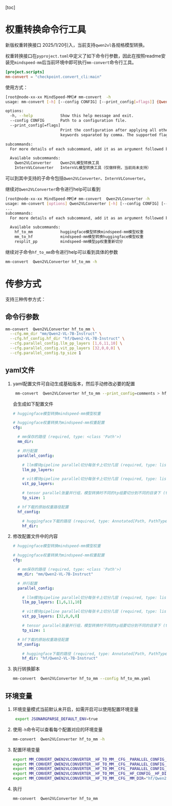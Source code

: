 [toc]

# 权重转换命令行工具
 
新版权重转换接口 2025/1/20引入，当前支持`qwen2vl`各规格模型转换。

权重转换接口在`pyproject.toml`中定义了如下命令行参数，因此在按照readme安装完`mindspeed-mm`后当前环境中即可执行`mm-convert`命令行工具。

```toml
[project.scripts]
mm-convert = "checkpoint.convert_cli:main"
```

使用方式：

```bash
[root@node-xx-xx MindSpeed-MM]# mm-convert  -h
usage: mm-convert [-h] [--config CONFIG] [--print_config[=flags]] {Qwen2VLConverter,InternVLConverter} ...

options:
  -h, --help            Show this help message and exit.
  --config CONFIG       Path to a configuration file.
  --print_config[=flags]
                        Print the configuration after applying all other arguments and exit. The optional flags customizes the output and are one or more
                        keywords separated by comma. The supported flags are: comments, skip_default, skip_null.

subcommands:
  For more details of each subcommand, add it as an argument followed by --help.

  Available subcommands:
    Qwen2VLConverter    Qwen2VL模型转换工具
    InternVLConverter   InternVL模型转换工具（仅做样例，当前尚未支持）

```

可以到其中支持的子命令包括`Qwen2VLConverter`、`InternVLConverter`。

继续对`Qwen2VLConverter`命令进行help可以看到 

```bash
[root@node-xx-xx MindSpeed-MM]# mm-convert  Qwen2VLConverter -h
usage: mm-convert [options] Qwen2VLConverter [-h] [--config CONFIG] [--print_config[=flags]] {hf_to_mm,mm_to_hf,resplit_pp} ...
...
subcommands:
  For more details of each subcommand, add it as an argument followed by --help.

  Available subcommands:
    hf_to_mm            huggingface模型转换mindspeed-mm模型权重
    mm_to_hf            mindspeed-mm模型转换huggingface模型权重
    resplit_pp          mindspeed-mm模型pp权重重新切分

```

继续对子命令`hf_to_mm`命令进行help可以看到具体的参数

```bash
mm-convert  Qwen2VLConverter hf_to_mm -h
```

# 传参方式

支持三种传参方式：

## 命令行参数

```bash
mm-convert  Qwen2VLConverter hf_to_mm \
  --cfg.mm_dir "mm/Qwen2-VL-7B-Instruct" \
  --cfg.hf_config.hf_dir "hf/Qwen2-VL-7B-Instruct" \
  --cfg.parallel_config.llm_pp_layers [1,6,11,10] \
  --cfg.parallel_config.vit_pp_layers [32,0,0,0] \
  --cfg.parallel_config.tp_size 1
```

## yaml文件

1.   yaml配置文件可自动生成基础版本，然后手动修改必要的配置

     ```bash
      mm-convert  Qwen2VLConverter hf_to_mm --print_config=comments > hf_to_mm.yaml
     ```

     会生成如下配置文件

     ```yaml
     # huggingface模型转换mindspeed-mm模型权重
     
     # huggingface权重转换为mindspeed-mm权重配置
     cfg:
     
       # mm保存的路径 (required, type: <class 'Path'>)
       mm_dir:
     
       # 并行配置
       parallel_config:
     
         # llm模块pipeline parallel切分每张卡上切分几层 (required, type: list[Annotated[int, Ge(ge=0)]])
         llm_pp_layers:
     
         # vit模块pipeline parallel切分每张卡上切分几层 (required, type: list[Annotated[int, Ge(ge=0)]])
         vit_pp_layers:
     
         # tensor parallel张量并行组，模型转换时不同的tp组要切分到不同的目录下 (type: Annotated[int, Gt(gt=0)], default: 1)
         tp_size: 1
     
       # hf下载的原始权重路径配置
       hf_config:
     
         # huggingface下载的路径 (required, type: Annotated[Path, PathType(path_type='dir')])
         hf_dir:
     ```

2.   修改配置文件中的内容

     ```yaml
     # huggingface模型转换mindspeed-mm模型权重
     
     # huggingface权重转换为mindspeed-mm权重配置
     cfg:
     
       # mm保存的路径 (required, type: <class 'Path'>)
       mm_dir: "mm/Qwen2-VL-7B-Instruct"
     
       # 并行配置
       parallel_config:
     
         # llm模块pipeline parallel切分每张卡上切分几层 (required, type: list[Annotated[int, Ge(ge=0)]])
         llm_pp_layers: [1,6,11,10]
     
         # vit模块pipeline parallel切分每张卡上切分几层 (required, type: list[Annotated[int, Ge(ge=0)]])
         vit_pp_layers: [32,0,0,0] 
     
         # tensor parallel张量并行组，模型转换时不同的tp组要切分到不同的目录下 (type: Annotated[int, Gt(gt=0)], default: 1)
         tp_size: 1
     
       # hf下载的原始权重路径配置
       hf_config:
     
         # huggingface下载的路径 (required, type: Annotated[Path, PathType(path_type='dir')])
         hf_dir: "hf/Qwen2-VL-7B-Instruct"
     ```

3.   执行转换脚本

     ```bash
     mm-convert  Qwen2VLConverter hf_to_mm --config hf_to_mm.yaml
     ```

## 环境变量

1.   环境变量模式当前默认未开启，如需开启可以使用配置环境变量

     ```bash
      export JSONARGPARSE_DEFAULT_ENV=true
     ```

2.   使用`-h`命令可以查看每个配置对应的环境变量

     ```bash
     mm-convert  Qwen2VLConverter hf_to_mm -h
     ```

3.   配置环境变量

     ```bash
     export MM_CONVERT_QWEN2VLCONVERTER__HF_TO_MM__CFG__PARALLEL_CONFIG__LLM_PP_LAYERS="[1,6,11,10]"
     export MM_CONVERT_QWEN2VLCONVERTER__HF_TO_MM__CFG__PARALLEL_CONFIG__VIT_PP_LAYERS="[32,0,0,0]"
     export MM_CONVERT_QWEN2VLCONVERTER__HF_TO_MM__CFG__PARALLEL_CONFIG__TP_SIZE="1"
     export MM_CONVERT_QWEN2VLCONVERTER__HF_TO_MM__CFG__HF_CONFIG__HF_DIR="Qwen2-VL-7B-Instruct"
     export MM_CONVERT_QWEN2VLCONVERTER__HF_TO_MM__CFG__MM_DIR="hf/Qwen2-VL-7B-Instruct"
     ```

4.   执行

     ```bash
     mm-convert  Qwen2VLConverter hf_to_mm
     ```

     
